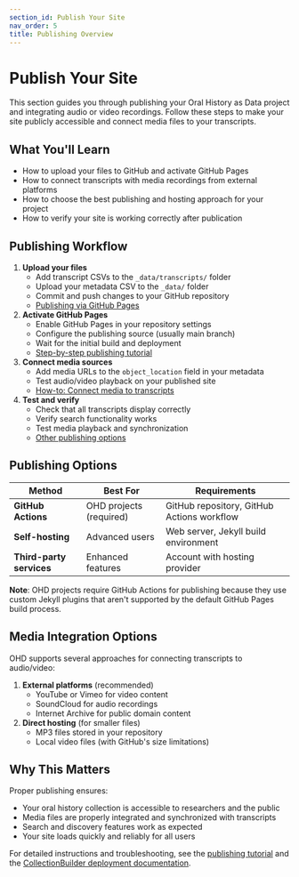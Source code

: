 ```yaml
---
section_id: Publish Your Site
nav_order: 5
title: Publishing Overview
---
```


# Publish Your Site

This section guides you through publishing your Oral History as Data project and integrating audio or video recordings. Follow these steps to make your site publicly accessible and connect media files to your transcripts.

## What You'll Learn
- How to upload your files to GitHub and activate GitHub Pages
- How to connect transcripts with media recordings from external platforms
- How to choose the best publishing and hosting approach for your project
- How to verify your site is working correctly after publication

## Publishing Workflow

1. **Upload your files**
   - Add transcript CSVs to the `_data/transcripts/` folder
   - Upload your metadata CSV to the `_data/` folder
   - Commit and push changes to your GitHub repository
   - [Publishing via GitHub Pages](publishing)
2. **Activate GitHub Pages**
   - Enable GitHub Pages in your repository settings
   - Configure the publishing source (usually main branch)
   - Wait for the initial build and deployment
   - [Step-by-step publishing tutorial](../tutorials/tutorial-publishing)
3. **Connect media sources**
   - Add media URLs to the `object_location` field in your metadata
   - Test audio/video playback on your published site
   - [How-to: Connect media to transcripts](../how-to/connect-media-to-transcripts)
4. **Test and verify**
   - Check that all transcripts display correctly
   - Verify search functionality works
   - Test media playback and synchronization
   - [Other publishing options](publishing-other)

## Publishing Options

| Method | Best For | Requirements |
|--------|----------|--------------|
| **GitHub Actions** | OHD projects (required) | GitHub repository, GitHub Actions workflow |
| **Self-hosting** | Advanced users | Web server, Jekyll build environment |
| **Third-party services** | Enhanced features | Account with hosting provider |

**Note**: OHD projects require GitHub Actions for publishing because they use custom Jekyll plugins that aren't supported by the default GitHub Pages build process.

## Media Integration Options

OHD supports several approaches for connecting transcripts to audio/video:

1. **External platforms** (recommended)
   - YouTube or Vimeo for video content
   - SoundCloud for audio recordings
   - Internet Archive for public domain content
2. **Direct hosting** (for smaller files)
   - MP3 files stored in your repository
   - Local video files (with GitHub's size limitations)

## Why This Matters

Proper publishing ensures:
- Your oral history collection is accessible to researchers and the public
- Media files are properly integrated and synchronized with transcripts
- Search and discovery features work as expected
- Your site loads quickly and reliably for all users

For detailed instructions and troubleshooting, see the [publishing tutorial](../tutorials/tutorial-publishing) and the [CollectionBuilder deployment documentation](https://collectionbuilder.github.io/cb-docs/docs/deploy/).

